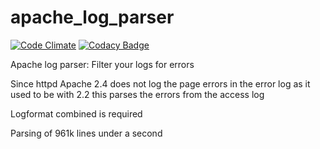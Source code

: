 apache_log_parser
=================

[![Code Climate](https://codeclimate.com/github/JBlond/apache_log_parser/badges/gpa.svg)](https://codeclimate.com/github/JBlond/apache_log_parser) 
[![Codacy Badge](https://api.codacy.com/project/badge/grade/5cb737459e6f4720949e27a6f12ab427)](https://www.codacy.com/app/leet31337/apache_log_parser)

Apache log parser: Filter your logs for errors

Since httpd Apache 2.4 does not log the page errors in the error log as it used to be with 2.2 this parses the errors from the access log

Logformat combined is required

Parsing of 961k lines under a second
